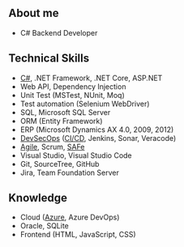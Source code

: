 ## About me
- C# Backend Developer

## Technical Skills
- [C#](https://www.youracclaim.com/badges/ce5c063f-6d7b-4aa3-8c8c-80fd264f08a2), .NET Framework, .NET Core, ASP.NET
- Web API, Dependency Injection
- Unit Test (MSTest, NUnit, Moq)
- Test automation (Selenium WebDriver)
- SQL, Microsoft SQL Server
- ORM (Entity Framework)
- ERP (Microsoft Dynamics AX 4.0, 2009, 2012)
- [DevSecOps](https://www.youracclaim.com/badges/ce2eba39-ef04-4c7b-981f-fbef0fda5cf0) ([CI/CD](https://www.youracclaim.com/badges/cd59d001-f124-45e4-9a9b-1c5d5341ca36), Jenkins, Sonar, Veracode)
- [Agile](https://www.youracclaim.com/badges/d308ac68-e33b-47f2-9921-5392e15f1353), Scrum, [SAFe](https://www.youracclaim.com/badges/4a53ae44-5202-4832-bcbe-5ebe7d03e9b8)
- Visual Studio, Visual Studio Code
- Git, SourceTree, GitHub
- Jira, Team Foundation Server

## Knowledge
- Cloud ([Azure](https://www.youracclaim.com/badges/4363cbdf-6b52-4bcc-bfab-fcf69541ce0c), Azure DevOps)
- Oracle, SQLite
- Frontend (HTML, JavaScript, CSS)
